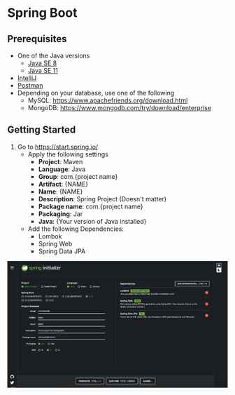 # Spring Boot 

## Prerequisites
- One of the Java versions
    - <a href="https://www.oracle.com/java/technologies/javase/javase-jdk8-downloads.html">Java SE 8 </a>
    - <a href ="https://www.oracle.com/java/technologies/javase-jdk11-downloads.html">Java SE 11 </a>
- <a href = "https://www.jetbrains.com/idea/download/">IntelliJ</a>
- <a href = "https://www.postman.com/downloads/">Postman</a>
- Depending on your database, use one of the following
    - MySQL: https://www.apachefriends.org/download.html
    - MongoDB: https://www.mongodb.com/try/download/enterprise
    
## Getting Started
1. Go to https://start.spring.io/
    - Apply the following settings
        - <b>Project</b>: Maven
        - <b>Language</b>: Java
        - <b>Group</b>: com.{project name}
        - <b>Artifact</b>: {NAME}
        - <b>Name</b>: {NAME}
        - <b>Description</b>: Spring Project (Doesn't matter)
        - <b>Package name</b>: com.{project name}
        - <b>Packaging</b>: Jar
        - <b>Java</b>: {Your version of Java installed}
    - Add the following Dependencies:
        - Lombok
        - Spring Web
        - Spring Data JPA

<img src="springinit.PNG">